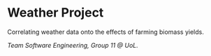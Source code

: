 # Weather Project
Correlating weather data onto the effects of farming biomass yields.

*Team Software Engineering, Group 11 @ UoL.*
